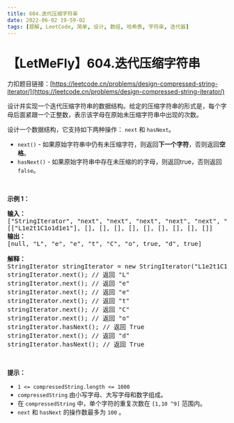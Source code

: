 ```yaml
---
title: 604.迭代压缩字符串
date: 2022-06-02 19-59-02
tags: [题解, LeetCode, 简单, 设计, 数组, 哈希表, 字符串, 迭代器]
---
```


# 【LetMeFly】604.迭代压缩字符串

力扣题目链接：[https://leetcode.cn/problems/design-compressed-string-iterator/](https://leetcode.cn/problems/design-compressed-string-iterator/)

<p>设计并实现一个迭代压缩字符串的数据结构。给定的压缩字符串的形式是，每个字母后面紧跟一个正整数，表示该字母在原始未压缩字符串中出现的次数。</p>

<p>设计一个数据结构，它支持如下两种操作：&nbsp;<code>next</code>&nbsp;和&nbsp;<code>hasNext</code>。</p>

<ul>
	<li><code>next()</code> - 如果原始字符串中仍有未压缩字符，则返回<strong>下一个字符</strong>，否则返回<strong>空格</strong>。</li>
	<li><code>hasNext()</code> - 如果原始字符串中存在未压缩的的字母，则返回true，否则返回<code>false</code>。</li>
</ul>

<p>&nbsp;</p>

<p><strong>示例 1：</strong></p>

<pre>
<strong>输入：</strong>
["StringIterator", "next", "next", "next", "next", "next", "next", "hasNext", "next", "hasNext"]
[["L1e2t1C1o1d1e1"], [], [], [], [], [], [], [], [], []]
<b>输出：</b>
[null, "L", "e", "e", "t", "C", "o", true, "d", true]

<strong>解释：</strong>
StringIterator stringIterator = new StringIterator("L1e2t1C1o1d1e1");
stringIterator.next(); // 返回 "L"
stringIterator.next(); // 返回 "e"
stringIterator.next(); // 返回 "e"
stringIterator.next(); // 返回 "t"
stringIterator.next(); // 返回 "C"
stringIterator.next(); // 返回 "o"
stringIterator.hasNext(); // 返回 True
stringIterator.next(); // 返回 "d"
stringIterator.hasNext(); // 返回 True</pre>

<p>&nbsp;</p>

<p><strong>提示：</strong></p>

<ul>
	<li><code>1 &lt;=&nbsp;compressedString.length &lt;= 1000</code></li>
	<li><code>compressedString</code>&nbsp;由小写字母、大写字母和数字组成。</li>
	<li>在&nbsp;<code>compressedString</code>&nbsp;中，单个字符的重复次数在&nbsp;<code>[1,10 ^9]</code>&nbsp;范围内。</li>
	<li><code>next</code>&nbsp;和&nbsp;<code>hasNext</code>&nbsp;的操作数最多为&nbsp;<code>100</code>&nbsp;。</li>
</ul>


    